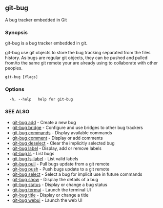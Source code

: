 ## git-bug

A bug tracker embedded in Git

### Synopsis

git-bug is a bug tracker embedded in git.

git-bug use git objects to store the bug tracking separated from the files
history. As bugs are regular git objects, they can be pushed and pulled from/to
the same git remote your are already using to collaborate with other peoples.



```
git-bug [flags]
```

### Options

```
  -h, --help   help for git-bug
```

### SEE ALSO

* [git-bug add](git-bug_add.md)	 - Create a new bug
* [git-bug bridge](git-bug_bridge.md)	 - Configure and use bridges to other bug trackers
* [git-bug commands](git-bug_commands.md)	 - Display available commands
* [git-bug comment](git-bug_comment.md)	 - Display or add comments
* [git-bug deselect](git-bug_deselect.md)	 - Clear the implicitly selected bug
* [git-bug label](git-bug_label.md)	 - Display, add or remove labels
* [git-bug ls](git-bug_ls.md)	 - List bugs
* [git-bug ls-label](git-bug_ls-label.md)	 - List valid labels
* [git-bug pull](git-bug_pull.md)	 - Pull bugs update from a git remote
* [git-bug push](git-bug_push.md)	 - Push bugs update to a git remote
* [git-bug select](git-bug_select.md)	 - Select a bug for implicit use in future commands
* [git-bug show](git-bug_show.md)	 - Display the details of a bug
* [git-bug status](git-bug_status.md)	 - Display or change a bug status
* [git-bug termui](git-bug_termui.md)	 - Launch the terminal UI
* [git-bug title](git-bug_title.md)	 - Display or change a title
* [git-bug webui](git-bug_webui.md)	 - Launch the web UI

